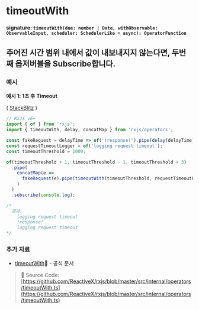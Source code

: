 # timeoutWith

#### signature: `timeoutWith(due: number | Date, withObservable: ObservableInput, scheduler: SchedulerLike = async): OperatorFunction`

## 주어진 시간 범위 내에서 값이 내보내지지 않는다면, 두번째 옵저버블을 Subscribe합니다.

### 예시

**예시 1: 1초 후 Timeout**

\( [StackBlitz](https://stackblitz.com/edit/rxjs-timeoutwith?file=index.ts&devtoolsheight=100) \)

```javascript
// RxJS v6+
import { of } from 'rxjs';
import { timeoutWith, delay, concatMap } from 'rxjs/operators';

const fakeRequest = delayTime => of('!response!').pipe(delay(delayTime));
const requestTimeoutLogger = of('logging request timeout');
const timeoutThreshold = 1000;

of(timeoutThreshold + 1, timeoutThreshold - 1, timeoutThreshold + 3)
  .pipe(
    concatMap(e =>
      fakeRequest(e).pipe(timeoutWith(timeoutThreshold, requestTimeoutLogger))
    )
  )
  .subscribe(console.log);

/*
  결과:
    logging request timeout
    !response!
    logging request timeout
*/
```

### 추가 자료

* [timeoutWith](https://rxjs-dev.firebaseapp.com/api/operators/timeoutWith)📰 - 공식 문서

> 📂 Source Code: [https://github.com/ReactiveX/rxjs/blob/master/src/internal/operators/timeoutWith.ts](https://github.com/ReactiveX/rxjs/blob/master/src/internal/operators/timeoutWith.ts)


